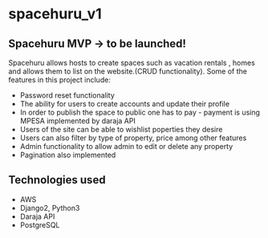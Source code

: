 # spacehuru_v1
## Spacehuru MVP -> to be launched!
Spacehuru allows hosts to create spaces such as vacation rentals , homes and allows them to list on the website.(CRUD functionality).
Some of the features in this project include:
  - Password reset functionality
  - The ability for users to create accounts and update their profile
  - In order to publish the space to public one has to pay - payment is using MPESA implemented by daraja API
  - Users of the site can be able to wishlist poperties they desire
  - Users can also filter by type of property, price among other features
  - Admin functionality to allow admin to edit or delete any property
  - Pagination also implemented
  
## Technologies used
 - AWS
 - Django2, Python3
 - Daraja API
 - PostgreSQL
